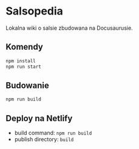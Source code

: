 # Salsopedia

Lokalna wiki o salsie zbudowana na Docusaurusie.

## Komendy

```bash
npm install
npm run start
```

## Budowanie
```bash
npm run build
```

## Deploy na Netlify
- build command: `npm run build`
- publish directory: `build`